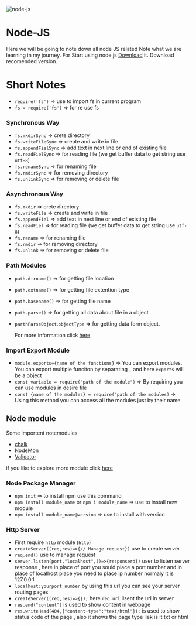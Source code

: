 ![node-js](https://user-images.githubusercontent.com/89797141/228059845-e5f2f614-3f9e-4a5e-b023-bd386e914798.png)

# Node-JS
Here we will be going to note down all node JS related Note what we are learning in my journey. 
For Start using node js [Download](https://nodejs.org/en/) it. Download recomended version.
# Short Notes
- `require('fs')` => use to import fs in current program
- `fs = require('fs')` => for re use fs
###  Synchronous Way
- `fs.mkdirSync` => crete directory
- `fs.writeFileSync` => create and write in file
- `fs.appendFielSync` => add text in next line or end of existing file
- `fs.readFielSync` => for reading file (we get buffer data to get string use `utf-8`)
- `fs.renameSync` => for renaming file 
- `fs.rmdirSync` => for removing directory
- `fs.unlinkSync` => for removing or delete file

###  Asynchronous Way
- `fs.mkdir` => crete directory
- `fs.writeFile` => create and write in file
- `fs.appendFiel` => add text in next line or end of existing file
- `fs.readFiel` => for reading file (we get buffer data to get string use `utf-8`)
- `fs.rename` => for renaming file 
- `fs.rmdir` => for removing directory
- `fs.unlink` => for removing or delete file

### Path Modules
- `path.dirname()` => for getting file location
- `path.extname()` => for getting file extention type
- `path.basename()` => for getting file name
- `path.parse()` => for getting all data about file in a object
- `parthParseObject`.`objectType` => for getting data form object.


  For more information click [here](https://nodejs.org/dist/latest-v18.x/docs/api/path.html)
  
 ### Import Export Module
 - `module.exports={name of the functions}` => You can export modules. You can export multiple funciton by separating `,` and here `exports` will be a object
 - `const variable = require("path of the module")` => By requiring you can use modules in desire file
 - `const {name of the modules} = require("path of the modules)` => Using this method you can access all the modules just by their name

## Node module
Some importent notemodules 
 - [chalk](https://www.npmjs.com/package/chalk)
 - [NodeMon](https://www.npmjs.com/package/nodemon)
 - [Validator](https://www.npmjs.com/package/validator)

if you like to explore more module click [here](https://www.npmjs.com/)

### Node Package Manager
- `npm init` => to install npm use this command
- `npm install module_name` or `npm i module_name` => use to install new module 
- `npm install module_name@version` => use to install with version

### Http Server
- First require `http` module (`http`)
- `createServer((req,res)=>{// Manage request})` use to create server
- `req.end()` use to manage request
- `server.listen(port,"localhost",()=>{responserd})` user to listen server response , here in place of port you sould place a port number and in place of localhost        place you need to place ip number normaly it is 127.0.0.1
- `localhost:yourport_number` by using this url you can see your server routing pages
- `createServer((req,res)=>{});` here `req.url` lisent the url in server
- `res.end("content")` is used to show content in webpage
- `res.writeHead(404,{"content-type":"text/html"});` is used to show status code of the page , also it shows the page type liek is it txt or html
